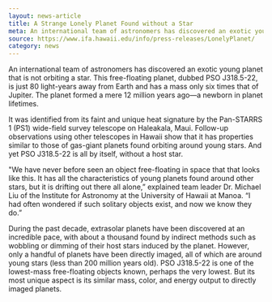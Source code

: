 ```yaml
---
layout: news-article
title: A Strange Lonely Planet Found without a Star
meta: An international team of astronomers has discovered an exotic young planet that is not orbiting a star. 
source: https://www.ifa.hawaii.edu/info/press-releases/LonelyPlanet/
category: news
---
```


An international team of astronomers has discovered an exotic young planet that is not orbiting a star. This free-floating planet, dubbed PSO J318.5-22, is just 80 light-years away from Earth and has a mass only six times that of Jupiter. The planet formed a mere 12 million years ago—a newborn in planet lifetimes.

It was identified from its faint and unique heat signature by the Pan-STARRS 1 (PS1) wide-field survey telescope on Haleakala, Maui. Follow-up observations using other telescopes in Hawaii show that it has properties similar to those of gas-giant planets found orbiting around young stars. And yet PSO J318.5-22 is all by itself, without a host star.

"We have never before seen an object free-floating in space that that looks like this. It has all the characteristics of young planets found around other stars, but it is drifting out there all alone,” explained team leader Dr. Michael Liu of the Institute for Astronomy at the University of Hawaii at Manoa. “I had often wondered if such solitary objects exist, and now we know they do.”

During the past decade, extrasolar planets have been discovered at an incredible pace, with about a thousand found by indirect methods such as wobbling or dimming of their host stars induced by the planet. However, only a handful of planets have been directly imaged, all of which are around young stars (less than 200 million years old). PSO J318.5-22 is one of the lowest-mass free-floating objects known, perhaps the very lowest. But its most unique aspect is its similar mass, color, and energy output to directly imaged planets.